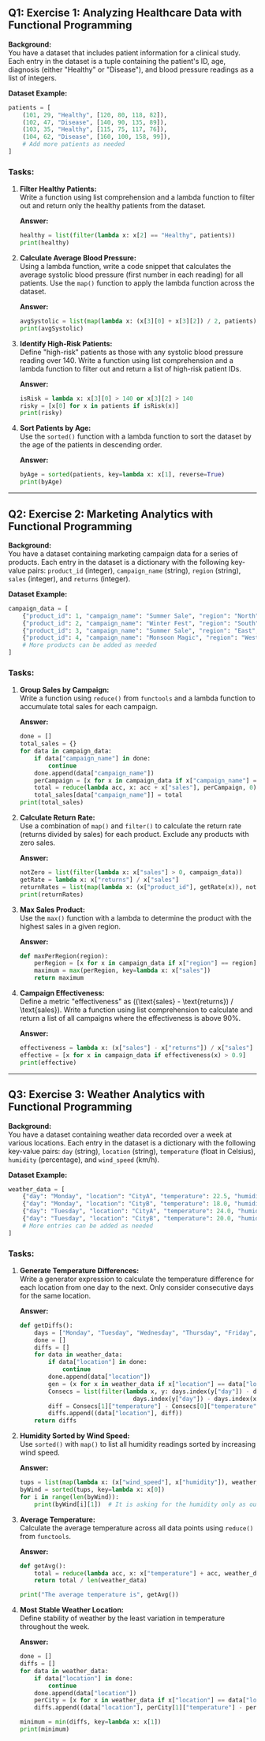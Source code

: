 ## Q1: Exercise 1: Analyzing Healthcare Data with Functional Programming

**Background:**  
You have a dataset that includes patient information for a clinical study. Each entry in the dataset is a tuple containing the patient's ID, age, diagnosis (either "Healthy" or "Disease"), and blood pressure readings as a list of integers.

**Dataset Example:**

```python
patients = [
    (101, 29, "Healthy", [120, 80, 118, 82]),
    (102, 47, "Disease", [140, 90, 135, 89]),
    (103, 35, "Healthy", [115, 75, 117, 76]),
    (104, 62, "Disease", [160, 100, 158, 99]),
    # Add more patients as needed
]
```

### Tasks:

1. **Filter Healthy Patients:**  
   Write a function using list comprehension and a lambda function to filter out and return only the healthy patients from the dataset.

   **Answer:**
   ```python
   healthy = list(filter(lambda x: x[2] == "Healthy", patients))
   print(healthy)
   ```

2. **Calculate Average Blood Pressure:**  
   Using a lambda function, write a code snippet that calculates the average systolic blood pressure (first number in each reading) for all patients. Use the `map()` function to apply the lambda function across the dataset.

   **Answer:**
   ```python
   avgSystolic = list(map(lambda x: (x[3][0] + x[3][2]) / 2, patients))
   print(avgSystolic)
   ```

3. **Identify High-Risk Patients:**  
   Define "high-risk" patients as those with any systolic blood pressure reading over 140. Write a function using list comprehension and a lambda function to filter out and return a list of high-risk patient IDs.

   **Answer:**
   ```python
   isRisk = lambda x: x[3][0] > 140 or x[3][2] > 140
   risky = [x[0] for x in patients if isRisk(x)]
   print(risky)
   ```

4. **Sort Patients by Age:**  
   Use the `sorted()` function with a lambda function to sort the dataset by the age of the patients in descending order.

   **Answer:**
   ```python
   byAge = sorted(patients, key=lambda x: x[1], reverse=True)
   print(byAge)
   ```

---

## Q2: Exercise 2: Marketing Analytics with Functional Programming

**Background:**  
You have a dataset containing marketing campaign data for a series of products. Each entry in the dataset is a dictionary with the following key-value pairs: `product_id` (integer), `campaign_name` (string), `region` (string), `sales` (integer), and `returns` (integer).

**Dataset Example:**

```python
campaign_data = [
    {"product_id": 1, "campaign_name": "Summer Sale", "region": "North", "sales": 150, "returns": 5},
    {"product_id": 2, "campaign_name": "Winter Fest", "region": "South", "sales": 200, "returns": 20},
    {"product_id": 3, "campaign_name": "Summer Sale", "region": "East", "sales": 180, "returns": 15},
    {"product_id": 4, "campaign_name": "Monsoon Magic", "region": "West", "sales": 250, "returns": 10},
    # More products can be added as needed
]
```

### Tasks:

1. **Group Sales by Campaign:**  
   Write a function using `reduce()` from `functools` and a lambda function to accumulate total sales for each campaign.

   **Answer:**
   ```python
   done = []
   total_sales = {}
   for data in campaign_data:
       if data["campaign_name"] in done:
           continue
       done.append(data["campaign_name"])
       perCampaign = [x for x in campaign_data if x["campaign_name"] == data["campaign_name"]]
       total = reduce(lambda acc, x: acc + x["sales"], perCampaign, 0)
       total_sales[data["campaign_name"]] = total
   print(total_sales)
   ```

2. **Calculate Return Rate:**  
   Use a combination of `map()` and `filter()` to calculate the return rate (returns divided by sales) for each product. Exclude any products with zero sales.

   **Answer:**
   ```python
   notZero = list(filter(lambda x: x["sales"] > 0, campaign_data))
   getRate = lambda x: x["returns"] / x["sales"]
   returnRates = list(map(lambda x: (x["product_id"], getRate(x)), notZero))
   print(returnRates)
   ```

3. **Max Sales Product:**  
   Use the `max()` function with a lambda to determine the product with the highest sales in a given region.

   **Answer:**
   ```python
   def maxPerRegion(region):
       perRegion = [x for x in campaign_data if x["region"] == region]
       maximum = max(perRegion, key=lambda x: x["sales"])
       return maximum
   ```

4. **Campaign Effectiveness:**  
   Define a metric "effectiveness" as \((\text{sales} - \text{returns}) / \text{sales}\). Write a function using list comprehension to calculate and return a list of all campaigns where the effectiveness is above 90%.

   **Answer:**
   ```python
   effectiveness = lambda x: (x["sales"] - x["returns"]) / x["sales"]
   effective = [x for x in campaign_data if effectiveness(x) > 0.9]
   print(effective)
   ```

---

## Q3: Exercise 3: Weather Analytics with Functional Programming

**Background:**  
You have a dataset containing weather data recorded over a week at various locations. Each entry in the dataset is a dictionary with the following key-value pairs: `day` (string), `location` (string), `temperature` (float in Celsius), `humidity` (percentage), and `wind_speed` (km/h).

**Dataset Example:**

```python
weather_data = [
    {"day": "Monday", "location": "CityA", "temperature": 22.5, "humidity": 45, "wind_speed": 15},
    {"day": "Monday", "location": "CityB", "temperature": 18.0, "humidity": 55, "wind_speed": 10},
    {"day": "Tuesday", "location": "CityA", "temperature": 24.0, "humidity": 50, "wind_speed": 20},
    {"day": "Tuesday", "location": "CityB", "temperature": 20.0, "humidity": 60, "wind_speed": 8},
    # More entries can be added as needed
]
```

### Tasks:

1. **Generate Temperature Differences:**  
   Write a generator expression to calculate the temperature difference for each location from one day to the next. Only consider consecutive days for the same location.

   **Answer:**
   ```python
   def getDiffs():
       days = ["Monday", "Tuesday", "Wednesday", "Thursday", "Friday", "Saturday", "Sunday"]
       done = []
       diffs = []
       for data in weather_data:
           if data["location"] in done:
               continue
           done.append(data["location"])
           gen = (x for x in weather_data if x["location"] == data["location"])
           Consecs = list(filter(lambda x, y: days.index(y["day"]) - days.index(x["day"]) == 1 or 
                                   days.index(y["day"]) - days.index(x["day"]) == -6, gen))
           diff = Consecs[1]["temperature"] - Consecs[0]["temperature"]
           diffs.append((data["location"], diff))
       return diffs
   ```

2. **Humidity Sorted by Wind Speed:**  
   Use `sorted()` with `map()` to list all humidity readings sorted by increasing wind speed.

   **Answer:**
   ```python
   tups = list(map(lambda x: (x["wind_speed"], x["humidity"]), weather_data))
   byWind = sorted(tups, key=lambda x: x[0])
   for i in range(len(byWind)):
       print(byWind[i][1])  # It is asking for the humidity only as output
   ```

3. **Average Temperature:**  
   Calculate the average temperature across all data points using `reduce()` from `functools`.

   **Answer:**
   ```python
   def getAvg():
       total = reduce(lambda acc, x: x["temperature"] + acc, weather_data, 0)
       return total / len(weather_data)

   print("The average temperature is", getAvg())
   ```

4. **Most Stable Weather Location:**  
   Define stability of weather by the least variation in temperature throughout the week.

   **Answer:**
   ```python
   done = []
   diffs = []
   for data in weather_data:
       if data["location"] in done:
           continue
       done.append(data["location"])
       perCity = [x for x in weather_data if x["location"] == data["location"]]
       diffs.append((data["location"], perCity[1]["temperature"] - perCity[0]["temperature"]))

   minimum = min(diffs, key=lambda x: x[1])
   print(minimum)
   ```
```
